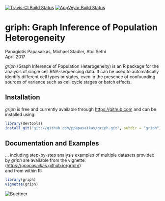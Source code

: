 [![Travis-CI Build Status](https://travis-ci.org/ppapasaikas/griph.svg?branch=master)](https://travis-ci.org/ppapasaikas/griph) 
[![AppVeyor Build Status](https://ci.appveyor.com/api/projects/status/github/ppapasaikas/griph?branch=master&svg=true)](https://ci.appveyor.com/project/ppapasaikas/griph?branch=master)

# griph: Graph Inference of Population Heterogeneity
Panagiotis Papasaikas, Michael Stadler, Atul Sethi  
April 2017  

*griph* (Graph Inference of Population Heterogeneity) is an R package for the analysis of
single cell RNA-sequencing data. It can be used to automatically identify different cell
types or states, even in the presence of confounding sources of variance such as
cell cycle stages or batch effects.

## Installation
*griph* is free and currently available through https://github.com and can be installed using:  

```r
library(devtools)
install_git("git://github.com/ppapasaikas/griph.git", subdir = "griph")
```

## Documentation and Examples
... including step-by-step analysis examples of multiple datasets provided by *griph*
are available from the vignette: (https://ppapasaikas.github.io/griph/)  
and from within R:  

```r
library(griph)
vignette(griph)
```

![Buettner](https://raw.githubusercontent.com/ppapasaikas/griph/master/griph_example.png)
